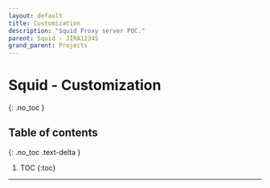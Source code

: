 ```yaml
---
layout: default
title: Customization
description: "Squid Proxy server POC."
parent: Squid - JIRA12345
grand_parent: Projects
---
```


# Squid - Customization
{: .no_toc }

## Table of contents
{: .no_toc .text-delta }

1. TOC
{:toc}

---